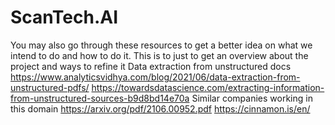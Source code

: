 # ScanTech.AI
You may also go through these resources to get a better idea on what we intend to do and how to do it.
This is to just to get an overview about the project and ways to refine it
Data extraction from unstructured docs
https://www.analyticsvidhya.com/blog/2021/06/data-extraction-from-unstructured-pdfs/
https://towardsdatascience.com/extracting-information-from-unstructured-sources-b9d8bd14e70a
Similar companies working in this domain
https://arxiv.org/pdf/2106.00952.pdf
https://cinnamon.is/en/
